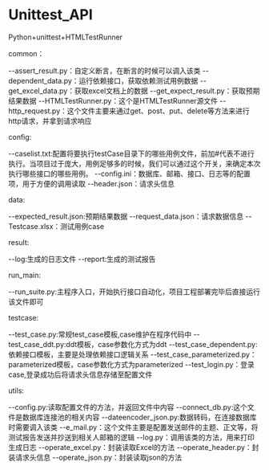 # Unittest_API
Python+unittest+HTMLTestRunner

common：

--assert_result.py：自定义断言，在断言的时候可以调入该类
--dependent_data.py：运行依赖接口，获取依赖测试用例数据
--get_excel_data.py：获取excel文档上的数据
--get_expect_result.py：获取预期结果数据
--HTMLTestRunner.py：这个是HTMLTestRunner源文件
--http_request.py：这个文件主要来通过get、post、put、delete等方法来进行http请求，并拿到请求响应


config:

--caselist.txt:配置将要执行testCase目录下的哪些用例文件，前加#代表不进行执行。当项目过于庞大，用例足够多的时候，我们可以通过这个开关，来确定本次执行哪些接口的哪些用例。
--config.ini：数据库、邮箱、接口、日志等的配置项，用于方便的调用读取
--header.json：请求头信息



data:

--expected_result.json:预期结果数据
--request_data.json：请求数据信息
--Testcase.xlsx：测试用例case



result:

--log:生成的日志文件
--report:生成的测试报告



run_main:

--run_suite.py:主程序入口，开始执行接口自动化，项目工程部署完毕后直接运行该文件即可



testcase:

--test_case.py:常规test_case模板,case维护在程序代码中
--test_case_ddt.py:ddt模板，case参数化方式为ddt
--test_case_dependent.py:依赖接口模板，主要是处理依赖接口逻辑关系
--test_case_parameterized.py：parameterized模板，case参数化方式为parameterized
--test_login.py：登录case,登录成功后将请求头信息存储至配置文件



utils:

--config.py:读取配置文件的方法，并返回文件中内容
--connect_db.py:这个文件是数据库连接池的相关内容
--dateencoder_json.py:数据转码，在连接数据库时需要调入该类
--e_mail.py：这个文件主要是配置发送邮件的主题、正文等，将测试报告发送并抄送到相关人邮箱的逻辑
--log.py：调用该类的方法，用来打印生成日志
--operate_excel.py：封装读取Excel的方法
--operate_header.py：封装请求头信息
--operate_json.py：封装读取json的方法

